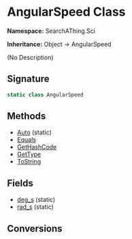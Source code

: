 # AngularSpeed Class
**Namespace:** SearchAThing.Sci

**Inheritance:** Object → AngularSpeed

(No Description)

## Signature
```csharp
static class AngularSpeed
```
## Methods
- [Auto](AngularSpeed/Auto.md) (static)
- [Equals](AngularSpeed/Equals.md)
- [GetHashCode](AngularSpeed/GetHashCode.md)
- [GetType](AngularSpeed/GetType.md)
- [ToString](AngularSpeed/ToString.md)
## Fields
- [deg_s](AngularSpeed/deg_s.md) (static)
- [rad_s](AngularSpeed/rad_s.md) (static)
## Conversions
